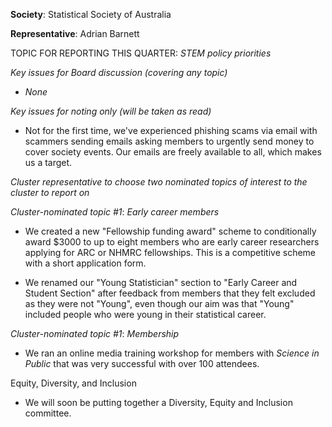 **Society**: Statistical Society of Australia

**Representative**:	Adrian Barnett

TOPIC FOR REPORTING THIS QUARTER: *STEM policy priorities*

*Key issues for Board discussion (covering any topic)*

* _None_

*Key issues for noting only (will be taken as read)*

* Not for the first time, we've experienced phishing scams via email with scammers sending emails asking members to urgently send money to cover society events. Our emails are freely available to all, which makes us a target.  

*Cluster representative to choose two nominated topics of interest to the cluster to report on*

*Cluster-nominated topic #1*: *Early career members*

* We created a new "Fellowship funding award" scheme to conditionally award $3000 to up to eight members who are early career researchers applying for ARC or NHMRC fellowships. This is a competitive scheme with a short application form. 

* We renamed our "Young Statistician" section to "Early Career and Student Section" after feedback from members that they felt excluded as they were not "Young", even though our aim was that "Young" included people who were young in their statistical career.

*Cluster-nominated topic #1*: *Membership*

* We ran an online media training workshop for members with _Science in Public_ that was very successful with over 100 attendees.

Equity, Diversity, and Inclusion

* We will soon be putting together a Diversity, Equity and Inclusion committee.
